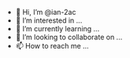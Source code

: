 - 👋 Hi, I’m @ian-2ac
- 👀 I’m interested in ...
- 🌱 I’m currently learning ...
- 💞️ I’m looking to collaborate on ...
- 📫 How to reach me ...

<!---
ian-2ac/ian-2ac is a ✨ special ✨ repository because its `README.md` (this file) appears on your GitHub profile.
You can click the Preview link to take a look at your changes.
--->
